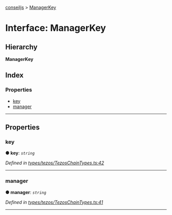 [conseiljs](../README.md) > [ManagerKey](../interfaces/managerkey.md)

# Interface: ManagerKey

## Hierarchy

**ManagerKey**

## Index

### Properties

* [key](managerkey.md#key)
* [manager](managerkey.md#manager)

---

## Properties

<a id="key"></a>

###  key

**● key**: *`string`*

*Defined in [types/tezos/TezosChainTypes.ts:42](https://github.com/Cryptonomic/ConseilJS/blob/e4b4aa7/src/types/tezos/TezosChainTypes.ts#L42)*

___
<a id="manager"></a>

###  manager

**● manager**: *`string`*

*Defined in [types/tezos/TezosChainTypes.ts:41](https://github.com/Cryptonomic/ConseilJS/blob/e4b4aa7/src/types/tezos/TezosChainTypes.ts#L41)*

___

